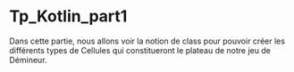 # Tp_Kotlin_part1

Dans cette partie, nous allons voir la notion de class pour pouvoir créer les différents types de Cellules qui constitueront le plateau de notre jeu de Démineur.
